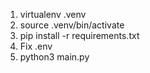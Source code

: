 1. virtualenv .venv
2. source .venv/bin/activate
3. pip install -r requirements.txt
4. Fix .env
5. python3 main.py